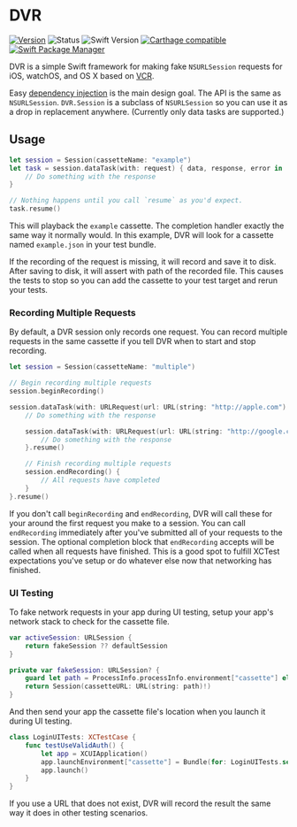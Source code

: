 # DVR

[![Version](https://img.shields.io/github/release/venmo/DVR.svg)](https://github.com/venmo/DVR/releases)
![Status](https://travis-ci.org/venmo/DVR.svg?branch=master)
![Swift Version](https://img.shields.io/badge/swift-4.2-orange.svg)
[![Carthage compatible](https://img.shields.io/badge/Carthage-compatible-4BC51D.svg?style=flat)](https://github.com/Carthage/Carthage)
[![Swift Package Manager](https://img.shields.io/badge/SPM-compatible-brightgreen.svg)](https://swift.org/package-manager/)

DVR is a simple Swift framework for making fake `NSURLSession` requests for iOS,
watchOS, and OS X based on [VCR](https://github.com/vcr/vcr).

Easy [dependency injection](https://en.wikipedia.org/wiki/Dependency_injection) is the main design goal. The API is the same as `NSURLSession`. `DVR.Session` is a subclass of `NSURLSession` so you can use it as a drop in replacement anywhere. (Currently only data tasks are supported.)


## Usage

```swift
let session = Session(cassetteName: "example")
let task = session.dataTask(with: request) { data, response, error in
    // Do something with the response
}

// Nothing happens until you call `resume` as you'd expect.
task.resume()
```

This will playback the `example` cassette. The completion handler exactly the same way it normally would. In this example, DVR will look for a cassette named `example.json` in your test bundle.

If the recording of the request is missing, it will record and save it to disk. After saving to disk, it will assert with path of the recorded file. This causes the tests to stop so you can add the cassette to your test target and rerun your tests.


### Recording Multiple Requests

By default, a DVR session only records one request. You can record multiple requests in the same cassette if you tell DVR when to start and stop recording.

``` swift
let session = Session(cassetteName: "multiple")

// Begin recording multiple requests
session.beginRecording()

session.dataTask(with: URLRequest(url: URL(string: "http://apple.com")!)) { data, response, error in
    // Do something with the response

    session.dataTask(with: URLRequest(url: URL(string: "http://google.com")!)) { data, response, error in
        // Do something with the response
    }.resume()

    // Finish recording multiple requests
    session.endRecording() {
        // All requests have completed
    }
}.resume()
```

If you don't call `beginRecording` and `endRecording`, DVR will call these for your around the first request you make to a session. You can call `endRecording` immediately after you've submitted all of your requests to the session. The optional completion block that `endRecording` accepts will be called when all requests have finished. This is a good spot to fulfill XCTest expectations you've setup or do whatever else now that networking has finished.

### UI Testing

To fake network requests in your app during UI testing, setup your app's network stack to check for the cassette file.

``` swift
var activeSession: URLSession {
    return fakeSession ?? defaultSession
}

private var fakeSession: URLSession? {
    guard let path = ProcessInfo.processInfo.environment["cassette"] else { return nil }
    return Session(cassetteURL: URL(string: path)!)
}
```

And then send your app the cassette file's location when you launch it during UI testing.

``` swift
class LoginUITests: XCTestCase {
    func testUseValidAuth() {
        let app = XCUIApplication()
        app.launchEnvironment["cassette"] = Bundle(for: LoginUITests.self).url(forResource: "valid-auth", withExtension: "json")!.absoluteString
        app.launch()
    }
}
```

If you use a URL that does not exist, DVR will record the result the same way it does in other testing scenarios.
